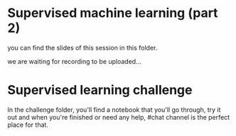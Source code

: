 # Supervised machine learning (part 2)

you can find the slides of this session in this folder.

we are waiting for recording to be uploaded...

# Supervised learning challenge 
In the challenge folder, you'll find a notebook that you'll go through, try it out and when you're finished or need any help, #chat channel is the perfect place for that.
